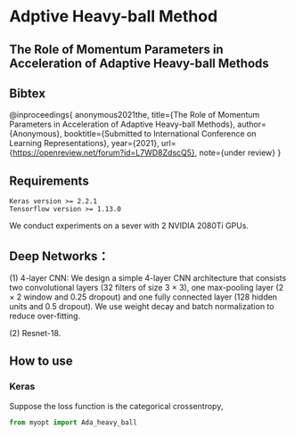 # Adptive Heavy-ball Method

## The Role of Momentum Parameters in Acceleration of Adaptive Heavy-ball Methods
## Bibtex
@inproceedings{
anonymous2021the,
title={The Role of Momentum Parameters in Acceleration of Adaptive Heavy-ball Methods},
author={Anonymous},
booktitle={Submitted to International Conference on Learning Representations},
year={2021},
url={https://openreview.net/forum?id=L7WD8ZdscQ5},
note={under review}
} 


## Requirements
    Keras version >= 2.2.1
    Tensorflow version >= 1.13.0

We conduct experiments on a sever with 2 NVIDIA 2080Ti GPUs. 

## Deep Networks：
(1) 4-layer CNN: We design a simple 4-layer CNN architecture that consists two convolutional layers (32 filters of size 3 × 3), one max-pooling layer (2 × 2 window and 0.25 dropout) and one fully connected layer (128 hidden units and 0.5 dropout). We use weight decay and batch normalization to reduce over-fitting.

(2) Resnet-18.


## How to use
### Keras

Suppose the loss function is the categorical crossentropy,

``` python
from myopt import Ada_heavy_ball
